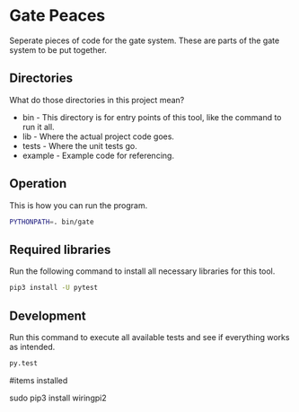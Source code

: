 # Gate Peaces

Seperate pieces of code for the gate system.
These are parts of the gate system to be put together. 


## Directories

What do those directories in this project mean?

* bin - This directory is for entry points of this tool, like the command to run it all.
* lib - Where the actual project code goes.
* tests - Where the unit tests go.
* example - Example code for referencing.


## Operation

This is how you can run the program.

```sh
PYTHONPATH=. bin/gate
```


## Required libraries

Run the following command to install all necessary libraries for this tool.

```sh
pip3 install -U pytest
```


## Development

Run this command to execute all available tests and see if everything works as intended.

```sh
py.test
```

#items installed

sudo pip3 install wiringpi2

